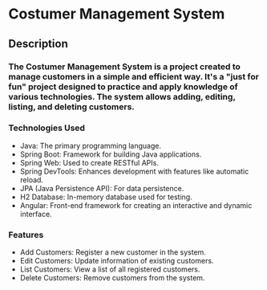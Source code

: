 # Costumer Management System
## Description

### The Costumer Management System is a project created to manage customers in a simple and efficient way. It's a "just for fun" project designed to practice and apply knowledge of various technologies. The system allows adding, editing, listing, and deleting customers.
### Technologies Used
- Java: The primary programming language.
- Spring Boot: Framework for building Java applications.
- Spring Web: Used to create RESTful APIs.
- Spring DevTools: Enhances development with features like automatic reload.
- JPA (Java Persistence API): For data persistence.
- H2 Database: In-memory database used for testing.
- Angular: Front-end framework for creating an interactive and dynamic interface.

### Features
- Add Customers: Register a new customer in the system.
- Edit Customers: Update information of existing customers.
- List Customers: View a list of all registered customers.
- Delete Customers: Remove customers from the system.
